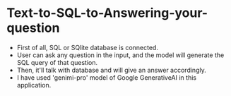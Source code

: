 # Text-to-SQL-to-Answering-your-question

+ First of all, SQL or SQlite database is connected.
+ User can ask any question in the input, and the model will generate the SQL query of that question.
+ Then, it'll talk with database and will give an answer accordingly.
+ I have used 'genimi-pro' model of Google GenerativeAI in this application.
